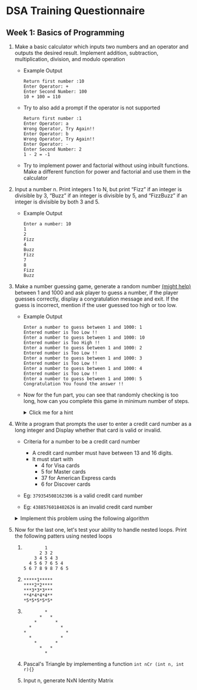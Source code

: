 # DSA Training Questionnaire

## Week 1: Basics of Programming

1.  Make a basic calculator which inputs two numbers and an operator and outputs the desired result. Implement addition, subtraction, multiplication, division, and modulo operation

    -   Example Output
        ```
        Return first number :10
        Enter Operator: +
        Enter Second Number: 100
        10 + 100 = 110
        ```
    -   Try to also add a prompt if the operator is not supported
        ```
        Return first number :1
        Enter Operator: a
        Wrong Operator, Try Again!!
        Enter Operator: b
        Wrong Operator, Try Again!!
        Enter Operator: -
        Enter Second Number: 2
        1 - 2 = -1
        ```
    -   Try to implement power and factorial without using inbuilt functions. Make a different function for power and factorial and use them in the calculator

2.  Input a number n. Print integers 1 to N, but print “Fizz” if an integer is divisible by 3, “Buzz” if an integer is divisible by 5, and “FizzBuzz” if an integer is divisible by both 3 and 5.

    -   Example Output
        ```
        Enter a number: 10
        1
        2
        Fizz
        4
        Buzz
        Fizz
        7
        8
        Fizz
        Buzz
        ```

3.  Make a number guessing game, generate a random number [(might help)](<https://www.journaldev.com/43739/random-number-generator-c-plus-plus#:~:text=Generate%20random%20numbers%20within%20a%20range&text=For%20instance%2C%20in%20order%20to,%2B%20(%20rand%20()%20%25%209)%3B>) between 1 and 1000 and ask player to guess a number, if the player guesses correctly, display a congratulation message and exit. If the guess is incorrect, mention if the user guessed too high or too low.

    -   Example Output
        ```
        Enter a number to guess between 1 and 1000: 1
        Entered number is Too Low !!
        Enter a number to guess between 1 and 1000: 10
        Entered number is Too High !!
        Enter a number to guess between 1 and 1000: 2
        Entered number is Too Low !!
        Enter a number to guess between 1 and 1000: 3
        Entered number is Too Low !!
        Enter a number to guess between 1 and 1000: 4
        Entered number is Too Low !!
        Enter a number to guess between 1 and 1000: 5
        Congratulation You found the answer !!
        ```
    -   Now for the fun part, you can see that randomly checking is too long, how can you complete this game in minimum number of steps.
        <details><summary>Click me for a hint</summary>

        google `binary search` (It's okay if you don't get a hang of it as we will discuss it in upcoming sessions, this is supposed to be a bit tricky so don't get sad)

        </details>

4.  Write a program that prompts the user to enter a credit card number as a long integer and Display whether that card is valid or invalid.

    -   Criteria for a number to be a credit card number

        -   A credit card number must have between 13 and 16 digits.
        -   It must start with
            -   4 for Visa cards
            -   5 for Master cards
            -   37 for American Express cards
            -   6 for Discover cards

    -   Eg: `379354508162306` is a valid credit card number
    -   Eg: `4388576018402626` is an invalid credit card number
    <details>
    <summary>Implement this problem using the following algorithm</summary>

    Here we will define a special algorithm called `Luhn Check` or `Mod 10 Check` which is used for this exact problem. You will have to implement it.

    Steps for the algorithm:

    1. Double every second digit from right to left. If doubling of a digit results in a two-digit number, add up the two digits to get a single-digit, like for 12:1+2, 18=1+8).

    2. Now add all single-digit numbers from Step 1.
       Eg: `4 + 4 + 8 + 2 + 3 + 1 + 7 + 8 = 37`.

    3. Add all digits in the odd places from right to left in the card number. Eg: `6 + 6 + 0 + 8 + 0 + 7 + 8 + 3 = 38`

    4. Sum the results from Step 2 and Step 3. Eg: `37 + 38 = 75`

    5. If the result from Step 4 is divisible by 10, the card number is valid; otherwise, it is invalid.

     </details>

5.  Now for the last one, let's test your ability to handle nested loops. Print the following patters using nested loops
    1.  ```
                1
              2 3 2
            3 4 5 4 3
          4 5 6 7 6 5 4
        5 6 7 8 9 8 7 6 5
        ```
    2.  ```
        *****1*****
        ****2*2****
        ***3*3*3***
        **4*4*4*4**
        *5*5*5*5*5*
        ```
    3.  ```
                *
              *   *
            *       *
          *           *
        *               *
          *           * 
            *       *
              *   *
                *
        ```
    4. Pascal's Triangle by implementing a function `int nCr (int n, int r){}`

    5. Input n, generate NxN Identity Matrix
